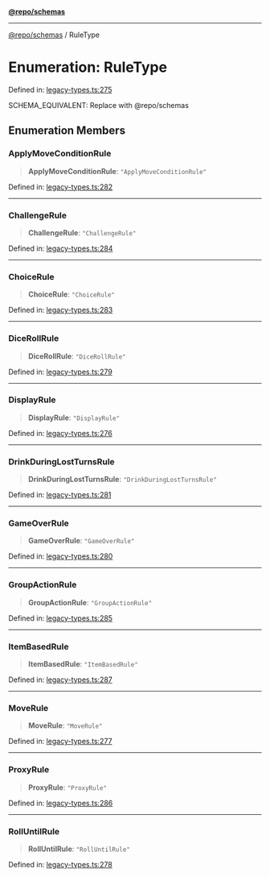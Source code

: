 [**@repo/schemas**](../README.md)

***

[@repo/schemas](../globals.md) / RuleType

# Enumeration: RuleType

Defined in: [legacy-types.ts:275](https://github.com/alexqguo/drinking-board-game-v3/blob/e685f3b5240058db25c494e5486105704e4feaf9/packages/schemas/src/legacy-types.ts#L275)

SCHEMA_EQUIVALENT: Replace with @repo/schemas

## Enumeration Members

### ApplyMoveConditionRule

> **ApplyMoveConditionRule**: `"ApplyMoveConditionRule"`

Defined in: [legacy-types.ts:282](https://github.com/alexqguo/drinking-board-game-v3/blob/e685f3b5240058db25c494e5486105704e4feaf9/packages/schemas/src/legacy-types.ts#L282)

***

### ChallengeRule

> **ChallengeRule**: `"ChallengeRule"`

Defined in: [legacy-types.ts:284](https://github.com/alexqguo/drinking-board-game-v3/blob/e685f3b5240058db25c494e5486105704e4feaf9/packages/schemas/src/legacy-types.ts#L284)

***

### ChoiceRule

> **ChoiceRule**: `"ChoiceRule"`

Defined in: [legacy-types.ts:283](https://github.com/alexqguo/drinking-board-game-v3/blob/e685f3b5240058db25c494e5486105704e4feaf9/packages/schemas/src/legacy-types.ts#L283)

***

### DiceRollRule

> **DiceRollRule**: `"DiceRollRule"`

Defined in: [legacy-types.ts:279](https://github.com/alexqguo/drinking-board-game-v3/blob/e685f3b5240058db25c494e5486105704e4feaf9/packages/schemas/src/legacy-types.ts#L279)

***

### DisplayRule

> **DisplayRule**: `"DisplayRule"`

Defined in: [legacy-types.ts:276](https://github.com/alexqguo/drinking-board-game-v3/blob/e685f3b5240058db25c494e5486105704e4feaf9/packages/schemas/src/legacy-types.ts#L276)

***

### DrinkDuringLostTurnsRule

> **DrinkDuringLostTurnsRule**: `"DrinkDuringLostTurnsRule"`

Defined in: [legacy-types.ts:281](https://github.com/alexqguo/drinking-board-game-v3/blob/e685f3b5240058db25c494e5486105704e4feaf9/packages/schemas/src/legacy-types.ts#L281)

***

### GameOverRule

> **GameOverRule**: `"GameOverRule"`

Defined in: [legacy-types.ts:280](https://github.com/alexqguo/drinking-board-game-v3/blob/e685f3b5240058db25c494e5486105704e4feaf9/packages/schemas/src/legacy-types.ts#L280)

***

### GroupActionRule

> **GroupActionRule**: `"GroupActionRule"`

Defined in: [legacy-types.ts:285](https://github.com/alexqguo/drinking-board-game-v3/blob/e685f3b5240058db25c494e5486105704e4feaf9/packages/schemas/src/legacy-types.ts#L285)

***

### ItemBasedRule

> **ItemBasedRule**: `"ItemBasedRule"`

Defined in: [legacy-types.ts:287](https://github.com/alexqguo/drinking-board-game-v3/blob/e685f3b5240058db25c494e5486105704e4feaf9/packages/schemas/src/legacy-types.ts#L287)

***

### MoveRule

> **MoveRule**: `"MoveRule"`

Defined in: [legacy-types.ts:277](https://github.com/alexqguo/drinking-board-game-v3/blob/e685f3b5240058db25c494e5486105704e4feaf9/packages/schemas/src/legacy-types.ts#L277)

***

### ProxyRule

> **ProxyRule**: `"ProxyRule"`

Defined in: [legacy-types.ts:286](https://github.com/alexqguo/drinking-board-game-v3/blob/e685f3b5240058db25c494e5486105704e4feaf9/packages/schemas/src/legacy-types.ts#L286)

***

### RollUntilRule

> **RollUntilRule**: `"RollUntilRule"`

Defined in: [legacy-types.ts:278](https://github.com/alexqguo/drinking-board-game-v3/blob/e685f3b5240058db25c494e5486105704e4feaf9/packages/schemas/src/legacy-types.ts#L278)
